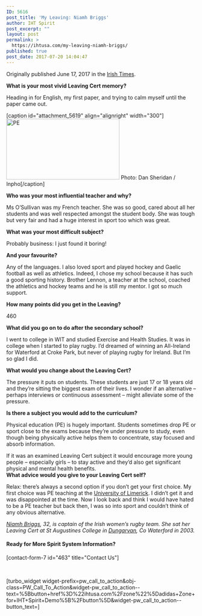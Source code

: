 ```yaml
---
ID: 5616
post_title: 'My Leaving: Niamh Briggs'
author: IHT Spirit
post_excerpt: ""
layout: post
permalink: >
  https://ihtusa.com/my-leaving-niamh-briggs/
published: true
post_date: 2017-07-20 14:04:47
---
```

Originally published June 17, 2017 in the <a href="https://www.irishtimes.com/news/education/my-leaving-niamh-briggs-1.3122998" target="_blank" rel="noopener">Irish Times</a>.

<strong>What is your most vivid Leaving Cert memory?</strong>

Heading in for English, my first paper, and trying to calm myself until the paper came out.<!--more-->

[caption id="attachment_5619" align="alignright" width="300"]<a href="https://ihtusa.com/wp-content/uploads/2017/07/IrishTimes-capture-feature.jpg"><img class="size-medium wp-image-5619" src="https://ihtusa.com/wp-content/uploads/2017/07/IrishTimes-capture-feature-300x161.jpg" alt="PE" width="300" height="161" /></a> Photo: Dan Sheridan / Inpho[/caption]

<strong>Who was your most influential teacher and why?</strong>

Ms O’Sullivan was my French teacher. She was so good, cared about all her students and was well respected amongst the student body. She was tough but very fair and had a huge interest in sport too which was great.

<strong>What was your most difficult subject?</strong>

Probably business: I just found it boring!

<strong>And your favourite?</strong>

Any of the languages. I also loved sport and played hockey and Gaelic football as well as athletics. Indeed, I chose my school because it has such a good sporting history. Brother Lennon, a teacher at the school, coached the athletics and hockey teams and he is still my mentor. I got so much support.

<strong>How many points did you get in the Leaving?</strong>

460

<strong>What did you go on to do after the secondary school?</strong>

I went to college in WIT and studied Exercise and Health Studies. It was in college when I started to play rugby. I’d dreamed of winning an All-Ireland for Waterford at Croke Park, but never of playing rugby for Ireland. But I’m so glad I did.

<strong>What would you change about the Leaving Cert?</strong>

The pressure it puts on students. These students are just 17 or 18 years old and they’re sitting the biggest exam of their lives. I wonder if an alternative – perhaps interviews or continuous assessment – might alleviate some of the pressure.

<strong>Is there a subject you would add to the curriculum?</strong>

Physical education (PE) is hugely important. Students sometimes drop PE or sport close to the exams because they’re under pressure to study, even though being physically active helps them to concentrate, stay focused and absorb information.
<div id="div-gpt-ad-InContent-1" class="ad-inline-article" data-google-query-id="CK_yycO4mNUCFVVofgodD98CFg">
<div id="google_ads_iframe_/4844766/The_Irish_Times/News/News_InContent_0__container__">If it was an examined Leaving Cert subject it would encourage more young people – especially girls – to stay active and they’d also get significant physical and mental health benefits.</div>
</div>
<strong>What advice would you give to your Leaving Cert self?</strong>

Relax: there’s always a second option if you don’t get your first choice. My first choice was PE teaching at the <a class="search" href="https://www.irishtimes.com/search/search-7.1213540?tag_organisation=University%20of%20Limerick&amp;article=true">University of Limerick</a>. I didn’t get it and was disappointed at the time. Now I look back and think I would have hated to be a PE teacher but back then, I was so into sport and couldn’t think of any obvious alternative.

<em><a class="search" href="https://www.irishtimes.com/search/search-7.1213540?tag_person=Niamh%20Briggs&amp;article=true">Niamh Briggs</a>, 32, is captain of the Irish women’s rugby team. She sat her Leaving Cert at St Augustines College in <a class="search" href="https://www.irishtimes.com/search/search-7.1213540?tag_company=Dungarvan&amp;article=true">Dungarvan</a>, Co Waterford in 2003.</em>
<h4>Ready for More Spirit System Information?</h4>
[contact-form-7 id="463" title="Contact Us"]

&nbsp;

[turbo_widget widget-prefix=pw_call_to_action&obj-class=PW_Call_To_Action&widget-pw_call_to_action--text=%5Bbutton+href%3D%22ihtusa.com%2Fzone%22%5Dadidas+Zone+for+IHT+Spirit+Demo%5B%2Fbutton%5D&widget-pw_call_to_action--button_text=]

&nbsp;